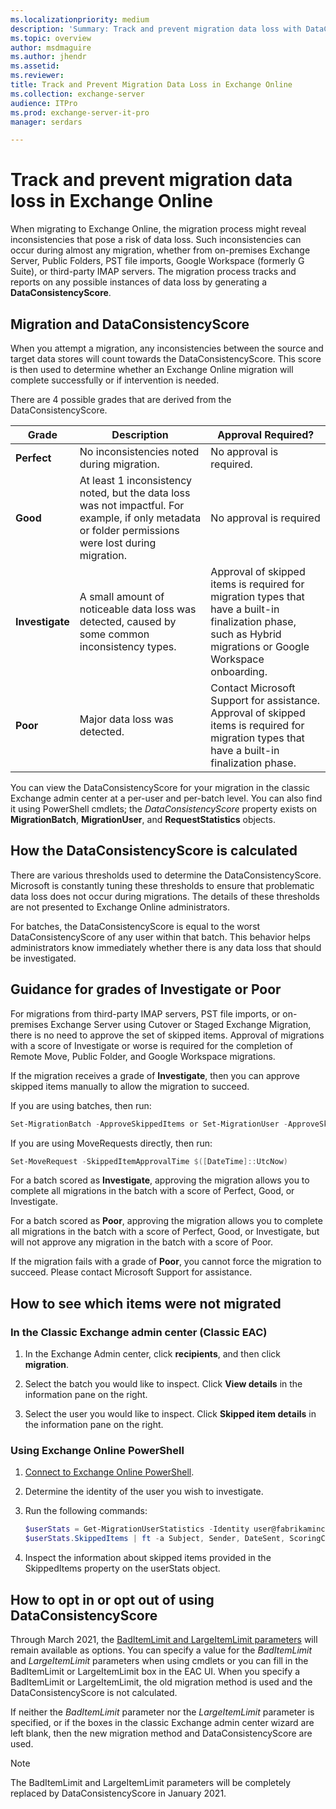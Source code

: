 ```yaml
---
ms.localizationpriority: medium
description: 'Summary: Track and prevent migration data loss with DataConsistencyScore'
ms.topic: overview
author: msdmaguire
ms.author: jhendr
ms.assetid: 
ms.reviewer: 
title: Track and Prevent Migration Data Loss in Exchange Online
ms.collection: exchange-server
audience: ITPro
ms.prod: exchange-server-it-pro
manager: serdars

---
```


# Track and prevent migration data loss in Exchange Online

When migrating to Exchange Online, the migration process might reveal inconsistencies that pose a risk of data loss. Such inconsistencies can occur during almost any migration, whether from on-premises Exchange Server, Public Folders, PST file imports, Google Workspace (formerly G Suite), or third-party IMAP servers. The migration process tracks and reports on any possible instances of data loss by generating a **DataConsistencyScore**.

## Migration and DataConsistencyScore

When you attempt a migration, any inconsistencies between the source and target data stores will count towards the DataConsistencyScore. This score is then used to determine whether an Exchange Online migration will complete successfully or if intervention is needed.

There are 4 possible grades that are derived from the DataConsistencyScore.

|Grade|Description|Approval Required?|
|---|---|---|
|**Perfect**|No inconsistencies noted during migration.|No approval is required.|
|**Good**|At least 1 inconsistency noted, but the data loss was not impactful. For example, if only metadata or folder permissions were lost during migration.|No approval is required|
|**Investigate**|A small amount of noticeable data loss was detected, caused by some common inconsistency types.|Approval of skipped items is required for migration types that have a built-in finalization phase, such as Hybrid migrations or Google Workspace onboarding.|
|**Poor**|Major data loss was detected.|Contact Microsoft Support for assistance. Approval of skipped items is required for migration types that have a built-in finalization phase.|

You can view the DataConsistencyScore for your migration in the classic Exchange admin center at a per-user and per-batch level. You can also find it using PowerShell cmdlets; the *DataConsistencyScore* property exists on **MigrationBatch**, **MigrationUser**, and **RequestStatistics** objects.

## How the DataConsistencyScore is calculated

There are various thresholds used to determine the DataConsistencyScore. Microsoft is constantly tuning these thresholds to ensure that problematic data loss does not occur during migrations. The details of these thresholds are not presented to Exchange Online administrators.

For batches, the DataConsistencyScore is equal to the worst DataConsistencyScore of any user within that batch. This behavior helps administrators know immediately whether there is any data loss that should be investigated.

## Guidance for grades of Investigate or Poor

For migrations from third-party IMAP servers, PST file imports, or on-premises Exchange Server using Cutover or Staged Exchange Migration, there is no need to approve the set of skipped items.  Approval of migrations with a score of Investigate or worse is required for the completion of Remote Move, Public Folder, and Google Workspace migrations.

If the migration receives a grade of **Investigate**, then you can approve skipped items manually to allow the migration to succeed.

If you are using batches, then run:

```PowerShell
Set-MigrationBatch -ApproveSkippedItems or Set-MigrationUser -ApproveSkippedItems
```

If you are using MoveRequests directly, then run:

```PowerShell
Set-MoveRequest -SkippedItemApprovalTime $([DateTime]::UtcNow)
```

For a batch scored as **Investigate**, approving the migration allows you to complete all migrations in the batch with a score of Perfect, Good, or Investigate.

For a batch scored as **Poor**, approving the migration allows you to complete all migrations in the batch with a score of Perfect, Good, or Investigate, but will not approve any migration in the batch with a score of Poor.

If the migration fails with a grade of **Poor**, you cannot force the migration to succeed. Please contact Microsoft Support for assistance.

## How to see which items were not migrated

### In the Classic Exchange admin center (Classic EAC)

1. In the Exchange Admin center, click **recipients**, and then click **migration**.

2. Select the batch you would like to inspect. Click **View details** in the information pane on the right.

3. Select the user you would like to inspect. Click **Skipped item details** in the information pane on the right.

### Using Exchange Online PowerShell

1. [Connect to Exchange Online PowerShell](/powershell/exchange/connect-to-exchange-online-powershell).

2. Determine the identity of the user you wish to investigate.

3. Run the following commands:

   ```PowerShell
   $userStats = Get-MigrationUserStatistics -Identity user@fabrikaminc.net -IncludeSkippedItems
   $userStats.SkippedItems | ft -a Subject, Sender, DateSent, ScoringClassifications
   ```

4. Inspect the information about skipped items provided in the SkippedItems property on the userStats object.

## How to opt in or opt out of using DataConsistencyScore

Through March 2021, the [BadItemLimit and LargeItemLimit parameters](/powershell/module/exchange/new-moverequest) will remain available as options. You can specify a value for the *BadItemLimit* and *LargeItemLimit* parameters when using cmdlets or you can fill in the BadItemLimit or LargeItemLimit box in the EAC UI. When you specify a BadItemLimit or LargeItemLimit, the old migration method is used and the DataConsistencyScore is not calculated.

If neither the *BadItemLimit* parameter nor the *LargeItemLimit* parameter is specified, or if the boxes in the classic Exchange admin center wizard are left blank, then the new migration method and DataConsistencyScore are used.

> [!NOTE]
> The BadItemLimit and LargeItemLimit parameters will be completely replaced by DataConsistencyScore in January 2021.

